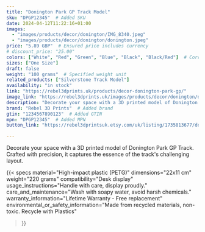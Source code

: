 ```yaml
---
title: "Donington Park GP Track Model"
sku: "DPGP12345"  # Added SKU
date: 2024-04-12T11:22:16+01:00
images:
  - "images/products/decor/donington/IMG_8340.jpeg"
  - "images/products/decor/donington/donington.jpeg"
price: "5.89 GBP"  # Ensured price includes currency
# discount_price: "25.00"
colors: ["White", "Red", "Green", "Blue", "Black", "Black/Red"]  # Corrected color formatting
sizes: ["One Size"]
draft: false
weight: "100 grams"  # Specified weight unit
related_products: ["Silverstone Track Model"]
availability: "in stock"
link: "https://rebel3dprints.uk/products/decor-donington-park-gp/"
image_link: "https://rebel3dprints.uk/images/products/decor/donington/donington.jpeg"
description: "Decorate your space with a 3D printed model of Donington Park GP Track. Crafted with precision, it captures the essence of the track's challenging layout."
brand: "Rebel 3D Prints"  # Added brand
gtin: "1234567890123"  # Added GTIN
mpn: "DPGP12345"  # Added MPN
button_link: "https://rebel3dprintsuk.etsy.com/uk/listing/1735813677/donington-race-track-scale-model-with"

---
```


Decorate your space with a 3D printed model of Donington Park GP Track. Crafted with precision, it captures the essence of the track's challenging layout.

{{< specs
    material="High-impact plastic (PETG)"
    dimensions="22x11 cm"
    weight="220 grams"
    compatibility="Desk display"
    usage_instructions="Handle with care, display proudly."
    care_and_maintenance="Wash with soapy water, avoid harsh chemicals."
    warranty_information="Lifetime Warranty - Free replacement"
    environmental_or_safety_information="Made from recycled materials, non-toxic. Recycle with Plastics"
>}}
